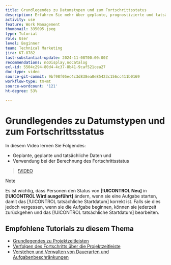 ```yaml
---
title: Grundlegendes zu Datumstypen und zum Fortschrittsstatus
description: Erfahren Sie mehr über geplante, prognostizierte und tatsächliche Daten und deren Verwendung bei der Berechnung des Fortschrittsstatus.
activity: use
feature: Work Management
thumbnail: 335095.jpeg
type: Tutorial
role: User
level: Beginner
team: Technical Marketing
jira: KT-8782
last-substantial-update: 2024-11-08T00:00:00Z
recommendations: noDisplay,noCatalog
exl-id: 5504c294-80d4-4c37-8b41-9caf521cea27
doc-type: video
source-git-commit: 9bf98f05ec4c3d838ea0e85423c156cc411b0169
workflow-type: tm+mt
source-wordcount: '121'
ht-degree: 53%

---
```


# Grundlegendes zu Datumstypen und zum Fortschrittsstatus

In diesem Video lernen Sie Folgendes:

* Geplante, geplante und tatsächliche Daten und
* Verwendung bei der Berechnung des Fortschrittsstatus

>[!VIDEO](https://video.tv.adobe.com/v/335095/?quality=12&learn=on)

>[!NOTE]
>
>Es ist wichtig, dass Personen den Status von **[!UICONTROL Neu]** in **[!UICONTROL Wird ausgeführt]** ändern, wenn sie eine Aufgabe starten, damit das [!UICONTROL tatsächliche Startdatum] korrekt ist. Falls sie dies jedoch vergessen, wenn sie die Aufgabe beginnen, können sie jederzeit zurückgehen und das [!UICONTROL tatsächliche Startdatum] bearbeiten.


## Empfohlene Tutorials zu diesem Thema

* [Grundlegendes zu Projektzeitleisten](/help/manage-work/project-timelines/understand-project-timelines.md)
* [Verfolgen des Fortschritts über die Projektzeitleiste](/help/manage-work/project-timelines/track-work-progress-from-the-project-timeline.md)
* [Verstehen und Verwalten von Dauerarten und Aufgabenbeschränkungen](/help/manage-work/intermediate-projects/understand-and-manage-duration-types-and-task-constraints.md)

